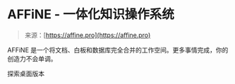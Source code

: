 <!--yml

分类：未分类

日期：2024年05月27日 14:56:54

-->

# AFFiNE - 一体化知识操作系统

> 来源：[https://affine.pro](https://affine.pro)

AFFiNE 是一个将文档、白板和数据库完全合并的工作空间。更多事情完成，你的创造力不会单调。

[](https://app.affine.pro)

探索桌面版本
